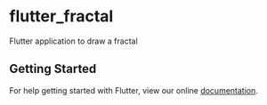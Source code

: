 # flutter_fractal

Flutter application to draw a fractal 

## Getting Started

For help getting started with Flutter, view our online
[documentation](https://flutter.io/).
